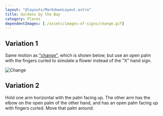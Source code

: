 ```yaml
---
layout: "@layouts/MarkdownLayout.astro"
title: Gardens by the Bay
category: Places
dependentImages: [./assets/images-of-signs/change.gif]
---
```


## Variation 1

Same motion as ["change"](./change), which is shown below,
but use an open palm with the fingers curled
to simulate a flower instead of the "X" hand sign.

![Change](@signs/change.gif)

## Variation 2

Hold one arm horizontal with the palm facing up.
The other arm has the elbow on the open palm of the other hand,
and has an open palm facing up with fingers curled.
Move that palm around.
